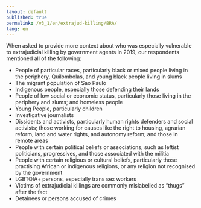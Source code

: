 ```yaml
---
layout: default
published: true
permalink: /v3_1/en/extrajud-killing/BRA/
lang: en
---
```


When asked to provide more context about who was especially vulnerable to extrajudicial killing by government agents in 2019, our respondents mentioned all of the following:

-	People of particular races, particularly black or mixed people living in the periphery, Quilombolas, and young black people living in slums
-	The migrant population of Sao Paulo
-	Indigenous people, especially those defending their lands
-	People of low social or economic status, particularly those living in the periphery and slums; and homeless people
-	Young People, particularly children
-	Investigative journalists
-	Dissidents and activists, particularly human rights defenders and social activists; those working for causes like the right to housing, agrarian reform, land and water rights, and autonomy reform; and those in remote areas
-	People with certain political beliefs or associations, such as leftist politicians, progressives, and those associated with the militia
-	People with certain religious or cultural beliefs, particularly those practising African or indigenous religions, or any religion not recognised by the government
-	LGBTQIA+ persons, especially trans sex workers
-	Victims of extrajudicial killings are commonly mislabelled as “thugs” after the fact
-	Detainees or persons accused of crimes
